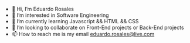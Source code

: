 - 👋 Hi, I’m Eduardo Rosales
- 👀 I’m interested in Software Engineering 
- 🌱 I’m currently learning Javascript && HTML && CSS
- 💞️ I’m looking to collaborate on Front-End projects or Back-End projects
- 📫 How to reach me is my email eduardo.rosales@live.com

<!---
Eduardo-Rosales-Tx/Eduardo-Rosales-Tx is a ✨ special ✨ repository because its `README.md` (this file) appears on your GitHub profile.
You can click the Preview link to take a look at your changes.
--->
